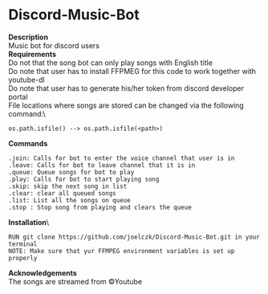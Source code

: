 # Discord-Music-Bot
**Description**\
Music bot for discord users\
**Requirements**\
Do not that the song bot can only play songs with English title\
Do note that user has to install FFPMEG for this code to work together with youtube-dl\
Do note that user has to generate his/her token from discord developer portal\
File locations where songs are stored can be changed via the following command:\
```
os.path.isfile() --> os.path.isfile(<path>)
```
**Commands**
```
.join: Calls for bot to enter the voice channel that user is in
.leave: Calls for bot to leave channel that it is in
.queue: Queue songs for bot to play
.play: Calls for bot to start playing song
.skip: skip the next song in list
.clear: clear all queued songs
.list: List all the songs on queue
.stop : Stop song from playing and clears the queue
```

**Installation**\
```
RUN git clone https://github.com/joelczk/Discord-Music-Bot.git in your terminal
NOTE: Make sure that yur FFMPEG environment variables is set up properly
```
**Acknowledgements**\
The songs are streamed from ©Youtube
